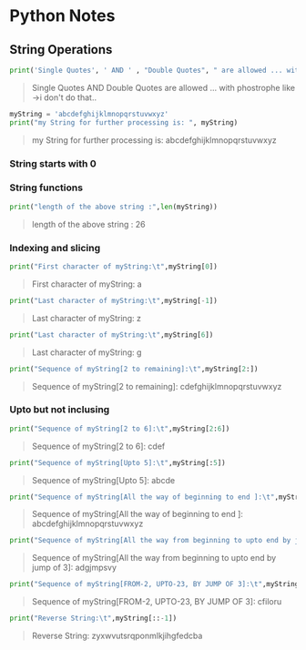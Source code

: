 # Python Notes

## String Operations

```python
print('Single Quotes', ' AND ' , "Double Quotes", " are allowed ... with phostrophe like ->i don't do that..")
```
> Single Quotes  AND  Double Quotes  are allowed ... with phostrophe like ->i don't do that..

```python
myString = 'abcdefghijklmnopqrstuvwxyz'
print("my String for further processing is: ", myString)
```
>my String for further processing is:  abcdefghijklmnopqrstuvwxyz

### String starts with 0
### String functions
```python
print("length of the above string :",len(myString))
```
>length of the above string : 26

### Indexing and slicing
```python
print("First character of myString:\t",myString[0])
```
>First character of myString:	 a

```python
print("Last character of myString:\t",myString[-1])
```
>Last character of myString:	 z

```python
print("Last character of myString:\t",myString[6])
```
>Last character of myString:	 g

```python
print("Sequence of myString[2 to remaining]:\t",myString[2:])
```
>Sequence of myString[2 to remaining]:	 cdefghijklmnopqrstuvwxyz

### Upto but not inclusing
```python
print("Sequence of myString[2 to 6]:\t",myString[2:6])
```
>Sequence of myString[2 to 6]:	 cdef

```python
print("Sequence of myString[Upto 5]:\t",myString[:5])
```
>Sequence of myString[Upto 5]:	 abcde

```python
print("Sequence of myString[All the way of beginning to end ]:\t",myString[::])
```
>Sequence of myString[All the way of beginning to end ]:	 abcdefghijklmnopqrstuvwxyz

```python
print("Sequence of myString[All the way from beginning to upto end by jump of 3]:\t",myString[::3])
```
>Sequence of myString[All the way from beginning to upto end by jump of 3]:	 adgjmpsvy

```python
print("Sequence of myString[FROM-2, UPTO-23, BY JUMP OF 3]:\t",myString[2:23:3])
```
>Sequence of myString[FROM-2, UPTO-23, BY JUMP OF 3]:	 cfiloru

```python
print("Reverse String:\t",myString[::-1])
```
>Reverse String:	 zyxwvutsrqponmlkjihgfedcba
